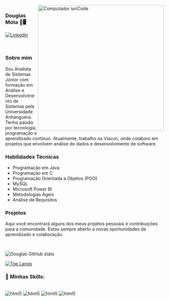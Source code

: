 <img src="https://raw.githubusercontent.com/MicaelliMedeiros/micaellimedeiros/master/image/computer-illustration.png" min-width="400px" max-width="400px" width="400px" align="right" alt="Computador iuriCode"/>

### Douglas Mota 🤖🖥️

[![LinkedIn](https://img.shields.io/badge/LinkedIn-0077B5?style=for-the-badge&logo=linkedin&logoColor=white)](https://www.linkedin.com/in/douglas-mota-analistajr/)

<div><br> 

### Sobre mim
<p>Sou Analista de Sistemas Júnior com formação em Análise e Desenvolvimento de Sistemas pela Universidade Anhanguera. Tenho paixão por tecnologia, programação e aprendizado contínuo. Atualmente, trabalho na Viacon, onde colaboro em projetos que envolvem análise de dados e desenvolvimento de software.</p>

### Habilidades Técnicas
<ul>
    <li>Programação em Java</li>
    <li>Programação em C</li>
    <li>Programação Orientada a Objetos (POO)</li>
    <li>MySQL</li>
    <li>Microsoft Power BI</li>
    <li>Metodologias Ágeis</li>
    <li>Análise de Requisitos</li>
</ul>

### Projetos
<p>Aqui você encontrará alguns dos meus projetos pessoais e contribuições para a comunidade. Estou sempre aberto a novas oportunidades de aprendizado e colaboração.</p>
 
</div><br/>

![Douglas GitHub stats](https://github-readme-stats.vercel.app/api?username=Hellgow&show_icons=true&theme=tokyonight)

[![Top Langs](https://github-readme-stats.vercel.app/api/top-langs/?username=Hellgow&layout=donut)](https://github.com/Hellgow/github-readme-stats)



### 🚀 Minhas Skills:

<div style="display: inline_block"><br/>
<img align="center" alt="html5" src="https://img.shields.io/badge/C-38B2AC?style=for-the-badge&logo=c&logoColor=white" /> <img align="center" alt="html5" src="https://img.shields.io/badge/Java-323330?style=for-the-badge&logo=java&logoColor=white" /> <img align="center" alt="html5" src="https://img.shields.io/badge/Python-CC342D?style=for-the-badge&logo=python&logoColor=white" /> <img align="center" alt="html5" src="https://img.shields.io/badge/HTML5-E34F26?style=for-the-badge&logo=html5&logoColor=white" /> 

